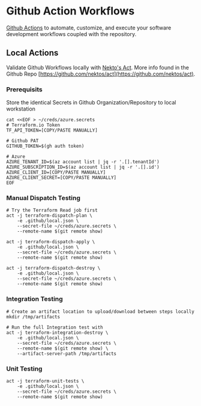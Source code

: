 # Github Action Workflows

[Github Actions](https://docs.github.com/en/actions) to automate, customize, and execute your software development workflows coupled with the repository.

## Local Actions

Validate Github Workflows locally with [Nekto's Act](https://nektosact.com/introduction.html). More info found in the Github Repo [https://github.com/nektos/act](https://github.com/nektos/act).

### Prerequisits

Store the identical Secrets in Github Organization/Repository to local workstation

```
cat <<EOF > ~/creds/azure.secrets
# Terraform.io Token
TF_API_TOKEN=[COPY/PASTE MANUALLY]

# Github PAT
GITHUB_TOKEN=$(gh auth token)

# Azure
AZURE_TENANT_ID=$(az account list | jq -r '.[].tenantId')
AZURE_SUBSCRIPTION_ID=$(az account list | jq -r '.[].id')
AZURE_CLIENT_ID=[COPY/PASTE MANUALLY]
AZURE_CLIENT_SECRET=[COPY/PASTE MANUALLY]
EOF
```

### Manual Dispatch Testing

```
# Try the Terraform Read job first
act -j terraform-dispatch-plan \
    -e .github/local.json \
    --secret-file ~/creds/azure.secrets \
    --remote-name $(git remote show)

act -j terraform-dispatch-apply \
    -e .github/local.json \
    --secret-file ~/creds/azure.secrets \
    --remote-name $(git remote show)

act -j terraform-dispatch-destroy \
    -e .github/local.json \
    --secret-file ~/creds/azure.secrets \
    --remote-name $(git remote show)
```

### Integration Testing

```
# Create an artifact location to upload/download between steps locally
mkdir /tmp/artifacts

# Run the full Integration test with
act -j terraform-integration-destroy \
    -e .github/local.json \
    --secret-file ~/creds/azure.secrets \
    --remote-name $(git remote show) \
    --artifact-server-path /tmp/artifacts
```

### Unit Testing

```
act -j terraform-unit-tests \
    -e .github/local.json \
    --secret-file ~/creds/azure.secrets \
    --remote-name $(git remote show)
```